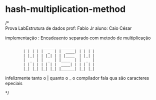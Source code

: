 # hash-multiplication-method

/*  
    Prova LabEstrutura de dados
prof: Fabio Jr
aluno: Caio César

implementação : Encadeaento separado com metodo de multiplicação

             _   _   _____   ______   _   _
            | | | | |  _  | |  ____| | | | |                                    
            | |_| | | |_| | | |____  | |_| |
            |  _  | |  _  | |____  | |  _  |
            | | | | | | | |  ____| | | | | |
            |_| |_| |_| |_| |______| |_| |_|

 infelizmente tanto o | quanto o _ o compilador fala qua são caracteres epeciais    

*/
